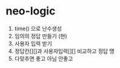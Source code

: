 # neo-logic

1. time() 으로 난수생성
2. 임의의 정답 만들기 (현)
3. 사용자 입력 받기
4. 정답칸[][]과 사용자입력[][] 비교하고 정답 떙
5. 다맞추면 좋고 아님 안좋고 
